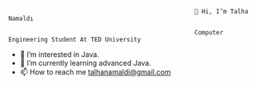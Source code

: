                                                         👋 Hi, I’m Talha Namaldı
                                                        
                                                        Computer Engineering Student At TED University
                                                        
                                                        
- 👀 I’m interested in Java.
- 🌱 I’m currently learning advanced Java.
- 📫 How to reach me talhanamaldi@gmail.com 


